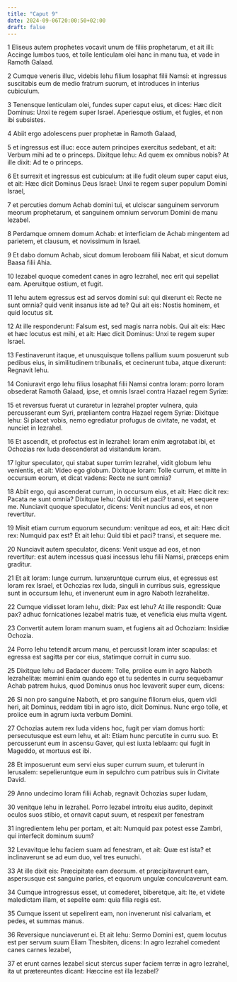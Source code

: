 ```yaml
---
title: "Caput 9"
date: 2024-09-06T20:00:50+02:00
draft: false
---
```



1 Eliseus autem prophetes vocavit unum de filiis prophetarum, et ait illi: Accinge lumbos tuos, et tolle lenticulam olei hanc in manu tua, et vade in Ramoth Galaad.

2 Cumque veneris illuc, videbis Iehu filium Iosaphat filii Namsi: et ingressus suscitabis eum de medio fratrum suorum, et introduces in interius cubiculum.

3 Tenensque lenticulam olei, fundes super caput eius, et dices: Hæc dicit Dominus: Unxi te regem super Israel. Aperiesque ostium, et fugies, et non ibi subsistes.

4 Abiit ergo adolescens puer prophetæ in Ramoth Galaad,

5 et ingressus est illuc: ecce autem principes exercitus sedebant, et ait: Verbum mihi ad te o princeps. Dixitque Iehu: Ad quem ex omnibus nobis? At ille dixit: Ad te o princeps.

6 Et surrexit et ingressus est cubiculum: at ille fudit oleum super caput eius, et ait: Hæc dicit Dominus Deus Israel: Unxi te regem super populum Domini Israel,

7 et percuties domum Achab domini tui, et ulciscar sanguinem servorum meorum prophetarum, et sanguinem omnium servorum Domini de manu Iezabel.

8 Perdamque omnem domum Achab: et interficiam de Achab mingentem ad parietem, et clausum, et novissimum in Israel.

9 Et dabo domum Achab, sicut domum Ieroboam filii Nabat, et sicut domum Baasa filii Ahia.

10 Iezabel quoque comedent canes in agro Iezrahel, nec erit qui sepeliat eam. Aperuitque ostium, et fugit.

11 Iehu autem egressus est ad servos domini sui: qui dixerunt ei: Recte ne sunt omnia? quid venit insanus iste ad te? Qui ait eis: Nostis hominem, et quid locutus sit.

12 At ille responderunt: Falsum est, sed magis narra nobis. Qui ait eis: Hæc et hæc locutus est mihi, et ait: Hæc dicit Dominus: Unxi te regem super Israel.

13 Festinaverunt itaque, et unusquisque tollens pallium suum posuerunt sub pedibus eius, in similitudinem tribunalis, et cecinerunt tuba, atque dixerunt: Regnavit Iehu.

14 Coniuravit ergo Iehu filius Iosaphat filii Namsi contra Ioram: porro Ioram obsederat Ramoth Galaad, ipse, et omnis Israel contra Hazael regem Syriæ:

15 et reversus fuerat ut curaretur in Iezrahel propter vulnera, quia percusserant eum Syri, præliantem contra Hazael regem Syriæ: Dixitque Iehu: Si placet vobis, nemo egrediatur profugus de civitate, ne vadat, et nunciet in Iezrahel.

16 Et ascendit, et profectus est in Iezrahel: Ioram enim ægrotabat ibi, et Ochozias rex Iuda descenderat ad visitandum Ioram.

17 Igitur speculator, qui stabat super turrim Iezrahel, vidit globum Iehu venientis, et ait: Video ego globum. Dixitque Ioram: Tolle currum, et mitte in occursum eorum, et dicat vadens: Recte ne sunt omnia?

18 Abiit ergo, qui ascenderat currum, in occursum eius, et ait: Hæc dicit rex: Pacata ne sunt omnia? Dixitque Iehu: Quid tibi et paci? transi, et sequere me. Nunciavit quoque speculator, dicens: Venit nuncius ad eos, et non revertitur.

19 Misit etiam currum equorum secundum: venitque ad eos, et ait: Hæc dicit rex: Numquid pax est? Et ait Iehu: Quid tibi et paci? transi, et sequere me.

20 Nunciavit autem speculator, dicens: Venit usque ad eos, et non revertitur: est autem incessus quasi incessus Iehu filii Namsi, præceps enim graditur.

21 Et ait Ioram: Iunge currum. Iunxeruntque currum eius, et egressus est Ioram rex Israel, et Ochozias rex Iuda, singuli in curribus suis, egressique sunt in occursum Iehu, et invenerunt eum in agro Naboth Iezrahelitæ.

22 Cumque vidisset Ioram Iehu, dixit: Pax est Iehu? At ille respondit: Quæ pax? adhuc fornicationes Iezabel matris tuæ, et veneficia eius multa vigent.

23 Convertit autem Ioram manum suam, et fugiens ait ad Ochoziam: Insidiæ Ochozia.

24 Porro Iehu tetendit arcum manu, et percussit Ioram inter scapulas: et egressa est sagitta per cor eius, statimque corruit in curru suo.

25 Dixitque Iehu ad Badacer ducem: Tolle, proiice eum in agro Naboth Iezrahelitæ: memini enim quando ego et tu sedentes in curru sequebamur Achab patrem huius, quod Dominus onus hoc levaverit super eum, dicens:

26 Si non pro sanguine Naboth, et pro sanguine filiorum eius, quem vidi heri, ait Dominus, reddam tibi in agro isto, dicit Dominus. Nunc ergo tolle, et proiice eum in agrum iuxta verbum Domini.

27 Ochozias autem rex Iuda videns hoc, fugit per viam domus horti: persecutusque est eum Iehu, et ait: Etiam hunc percutite in curru suo. Et percusserunt eum in ascensu Gaver, qui est iuxta Ieblaam: qui fugit in Mageddo, et mortuus est ibi.

28 Et imposuerunt eum servi eius super currum suum, et tulerunt in Ierusalem: sepelieruntque eum in sepulchro cum patribus suis in Civitate David.

29 Anno undecimo Ioram filii Achab, regnavit Ochozias super Iudam,

30 venitque Iehu in Iezrahel. Porro Iezabel introitu eius audito, depinxit oculos suos stibio, et ornavit caput suum, et respexit per fenestram

31 ingredientem Iehu per portam, et ait: Numquid pax potest esse Zambri, qui interfecit dominum suum?

32 Levavitque Iehu faciem suam ad fenestram, et ait: Quæ est ista? et inclinaverunt se ad eum duo, vel tres eunuchi.

33 At ille dixit eis: Præcipitate eam deorsum. et præcipitaverunt eam, aspersusque est sanguine paries, et equorum ungulæ conculcaverunt eam.

34 Cumque introgressus esset, ut comederet, biberetque, ait: Ite, et videte maledictam illam, et sepelite eam: quia filia regis est.

35 Cumque issent ut sepelirent eam, non invenerunt nisi calvariam, et pedes, et summas manus.

36 Reversique nunciaverunt ei. Et ait Iehu: Sermo Domini est, quem locutus est per servum suum Eliam Thesbiten, dicens: In agro Iezrahel comedent canes carnes Iezabel,

37 et erunt carnes Iezabel sicut stercus super faciem terræ in agro Iezrahel, ita ut prætereuntes dicant: Hæccine est illa Iezabel?

